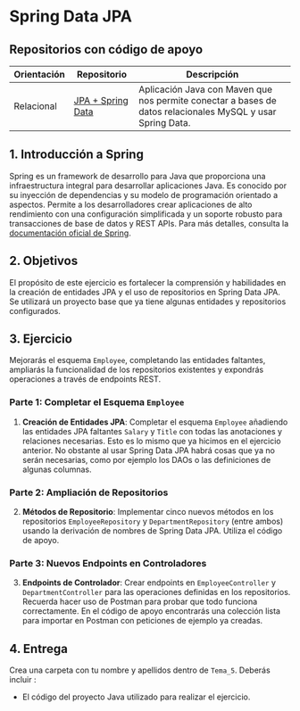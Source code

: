 # Spring Data JPA

## Repositorios con código de apoyo
| Orientación | Repositorio | Descripción
|--|--|--|
| Relacional | [JPA + Spring Data](https://github.com/UnirCs/bbdda-spring-data) |  Aplicación Java con Maven que nos permite conectar a bases de datos relacionales MySQL y usar Spring Data.


## 1. Introducción a Spring

Spring es un framework de desarrollo para Java que proporciona una infraestructura integral para desarrollar aplicaciones Java. Es conocido por su inyección de dependencias y su modelo de programación orientado a aspectos. Permite a los desarrolladores crear aplicaciones de alto rendimiento con una configuración simplificada y un soporte robusto para transacciones de base de datos y REST APIs. Para más detalles, consulta la [documentación oficial de Spring](https://docs.spring.io/spring-framework/docs/current/reference/html/).


## 2. Objetivos

El propósito de este ejercicio es fortalecer la comprensión y habilidades en la creación de entidades JPA y el uso de repositorios en Spring Data JPA. Se utilizará un proyecto base que ya tiene algunas entidades y repositorios configurados.


## 3. Ejercicio

Mejorarás el esquema `Employee`, completando las entidades faltantes, ampliarás la funcionalidad de los repositorios existentes y expondrás operaciones a través de endpoints REST.

### Parte 1: Completar el Esquema `Employee`

1. **Creación de Entidades JPA**: Completar el esquema `Employee` añadiendo las entidades JPA faltantes `Salary` y `Title` con todas las anotaciones y relaciones necesarias. Esto es lo mismo que ya hicimos en el ejercicio anterior. No obstante al usar Spring Data JPA habrá cosas que ya no serán necesarias, como por ejemplo los DAOs o las definiciones de algunas columnas.

### Parte 2: Ampliación de Repositorios

2. **Métodos de Repositorio**: Implementar cinco nuevos métodos en los repositorios `EmployeeRepository` y `DepartmentRepository` (entre ambos) usando la derivación de nombres de Spring Data JPA. Utiliza el código de apoyo.

### Parte 3: Nuevos Endpoints en Controladores

3. **Endpoints de Controlador**: Crear endpoints en `EmployeeController` y `DepartmentController` para las operaciones definidas en los repositorios. Recuerda hacer uso de Postman para probar que todo funciona correctamente. En el código de apoyo encontrarás una colección lista para importar en Postman con peticiones de ejemplo ya creadas.

## 4. Entrega

Crea una carpeta con tu nombre y apellidos dentro de ``Tema_5``. Deberás incluir :

- El código del proyecto Java utilizado para realizar el ejercicio.
